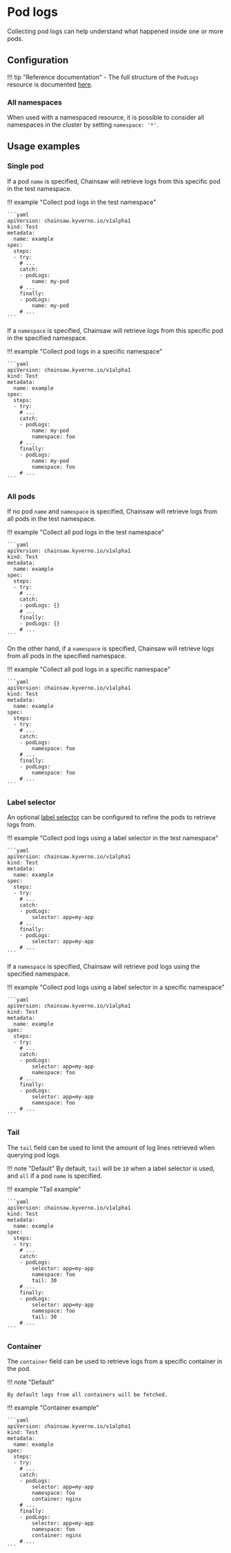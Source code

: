 # Pod logs

Collecting pod logs can help understand what happened inside one or more pods.

## Configuration

!!! tip "Reference documentation"
    - The full structure of the `PodLogs` resource is documented [here](../apis/chainsaw.v1alpha1.md#chainsaw-kyverno-io-v1alpha1-PodLogs).

### All namespaces

When used with a namespaced resource, it is possible to consider all namespaces in the cluster by setting `namespace: '*'`.

## Usage examples

### Single pod

If a pod `name` is specified, Chainsaw will retrieve logs from this specific pod in the test namespace.

!!! example "Collect pod logs in the test namespace"

    ```yaml
    apiVersion: chainsaw.kyverno.io/v1alpha1
    kind: Test
    metadata:
      name: example
    spec:
      steps:
      - try:
        # ...
        catch:
        - podLogs:
            name: my-pod
        # ...
        finally:
        - podLogs:
            name: my-pod
        # ...
    ```

If a `namespace` is specified, Chainsaw will retrieve logs from this specific pod in the specified namespace.

!!! example "Collect pod logs in a specific namespace"

    ```yaml
    apiVersion: chainsaw.kyverno.io/v1alpha1
    kind: Test
    metadata:
      name: example
    spec:
      steps:
      - try:
        # ...
        catch:
        - podLogs:
            name: my-pod
            namespace: foo
        # ...
        finally:
        - podLogs:
            name: my-pod
            namespace: foo
        # ...
    ```

### All pods

If no pod `name` and `namespace` is specified, Chainsaw will retrieve logs from all pods in the test namespace.

!!! example "Collect all pod logs in the test namespace"

    ```yaml
    apiVersion: chainsaw.kyverno.io/v1alpha1
    kind: Test
    metadata:
      name: example
    spec:
      steps:
      - try:
        # ...
        catch:
        - podLogs: {}
        # ...
        finally:
        - podLogs: {}
        # ...
    ```

On the other hand, if a `namespace` is specified, Chainsaw will retrieve logs from all pods in the specified namespace.

!!! example "Collect all pod logs in a specific namespace"

    ```yaml
    apiVersion: chainsaw.kyverno.io/v1alpha1
    kind: Test
    metadata:
      name: example
    spec:
      steps:
      - try:
        # ...
        catch:
        - podLogs:
            namespace: foo
        # ...
        finally:
        - podLogs:
            namespace: foo
        # ...
    ```

### Label selector

An optional [label selector](https://kubernetes.io/docs/concepts/overview/working-with-objects/labels/#label-selectors) can be configured to refine the pods to retrieve logs from.

!!! example "Collect pod logs using a label selector in the test namespace"

    ```yaml
    apiVersion: chainsaw.kyverno.io/v1alpha1
    kind: Test
    metadata:
      name: example
    spec:
      steps:
      - try:
        # ...
        catch:
        - podLogs:
            selector: app=my-app
        # ...
        finally:
        - podLogs:
            selector: app=my-app
        # ...
    ```

If a `namespace` is specified, Chainsaw will retrieve pod logs using the specified namespace.

!!! example "Collect pod logs using a label selector in a specific namespace"

    ```yaml
    apiVersion: chainsaw.kyverno.io/v1alpha1
    kind: Test
    metadata:
      name: example
    spec:
      steps:
      - try:
        # ...
        catch:
        - podLogs:
            selector: app=my-app
            namespace: foo
        # ...
        finally:
        - podLogs:
            selector: app=my-app
            namespace: foo
        # ...
    ```

### Tail

The `tail` field can be used to limit the amount of log lines retrieved when querying pod logs.

!!! note "Default"
    By default, `tail` will be `10` when a label selector is used, and `all` if a pod `name` is specified.

!!! example "Tail example"

    ```yaml
    apiVersion: chainsaw.kyverno.io/v1alpha1
    kind: Test
    metadata:
      name: example
    spec:
      steps:
      - try:
        # ...
        catch:
        - podLogs:
            selector: app=my-app
            namespace: foo
            tail: 30
        # ...
        finally:
        - podLogs:
            selector: app=my-app
            namespace: foo
            tail: 30
        # ...
    ```

### Container

The `container` field can be used to retrieve logs from a specific container in the pod.

!!! note "Default"

    By default logs from all containers will be fetched.

!!! example "Container example"

    ```yaml
    apiVersion: chainsaw.kyverno.io/v1alpha1
    kind: Test
    metadata:
      name: example
    spec:
      steps:
      - try:
        # ...
        catch:
        - podLogs:
            selector: app=my-app
            namespace: foo
            container: nginx
        # ...
        finally:
        - podLogs:
            selector: app=my-app
            namespace: foo
            container: nginx
        # ...
    ```
